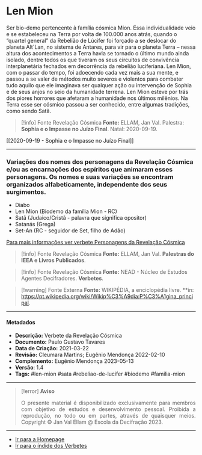# Len Mion

Ser bio-demo pertencente à família cósmica Mion. Essa individualidade veio e se estabeleceu na Terra por volta de 100.000 anos atrás, quando o “quartel general” da Rebelião de Lúcifer foi forçado a se deslocar do planeta Alt´Lan, no sistema de Antares, para vir para o planeta Terra – nessa altura dos acontecimentos a Terra havia se tornado o último mundo ainda isolado, dentre todos os que tiveram os seus circuitos de convivência interplanetária fechados em decorrência da rebelião luciferiana. Len Mion, com o passar do tempo, foi adoecendo cada vez mais a sua mente, e passou a se valer de métodos muito severos e violentos para combater tudo aquilo que ele imaginava ser qualquer ação ou intervenção de Sophia e de seus anjos no seio da humanidade terrena. Len Mion esteve por trás dos piores horrores que afetaram a humanidade nos últimos milênios. Na Terra esse ser cósmico passou a ser conhecido, entre algumas tradições, como sendo Satã.

> [!info] Fonte Revelação Cósmica
> **Fonte:**  ELLAM, Jan Val. Palestra: **Sophia e o Impasse no Juízo Final**.  Natal: 2020-09-19.

[[2020-09-19 - Sophia e o Impasse no Juízo Final]]

---
### Variações dos nomes dos personagens da Revelação Cósmica e/ou as encarnações dos espíritos que animaram esses personagens. Os nomes e suas variações se encontram organizados alfabeticamente, independente dos seus surgimentos.

 - Diabo 
- Len Mion (Biodemo da família Mion - RC)
- Satã (Judaico/Cristã - palavra que significa opositor)
- Satanás (Grega)
- Set-An (RC - seguidor de Set, filho de Adão) 
 
[Para mais informações ver verbete Personagens da Revelação Cósmica](Personagens%20da%20Revelação%20Cósmica.md) 
  
> [!info] Fonte Revelação Cósmica
>**Fonte:** ELLAM, Jan Val. **Palestras do IEEA e Livros Publicados**. 

> [!info] Fonte Revelação Cósmica
>**Fonte:** NEAD - Núcleo de Estudos Agentes Decifradores. **Verbetes**. 

> [!warning] Fonte Externa
>**Fonte:** WIKIPÉDIA, a enciclopédia livre. **in: https://pt.wikipedia.org/wiki/Wikip%C3%A9dia:P%C3%A1gina_principal. 

---
#### Metadados

- **Descrição:** Verbete da Revelação Cósmica
- **Documento:** Paulo Gustavo Tavares
- **Data de Criação:** 2021-03-22
- **Revisão:** Cleumara Martins; Eugênio Mendonça 2022-02-10
- **Complemento:** Eugênio Mendonça 2023-05-13
- **Versão**: 1.4
- **Tags:** #len-mion #sata #rebeliao-de-lucifer #biodemo #familia-mion

---
> [!error] **Aviso**
> <p align="justify">O presente material é disponibilizado exclusivamente para membros com objetivo de estudos e desenvolvimento pessoal. Proibida a reprodução, no todo ou em partes, através de quaisquer meios. Copyright © Jan Val Ellam @ Escola da Decifração 2023. </p>

---
- [Ir para a Homepage](Homepage.canvas)
- [Ir para o índide dos Verbetes](ÍNDIDE%20GERAL%20DOS%20VERBETES.canvas)
